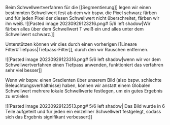 Beim Schwellwertverfahren für die [[Segmentierung]] legen wir einen bestimmten Schwellwert fest ab dem wir bspw. die Pixel schwarz färben und für jeden Pixel der diesen Schwellwert nicht überschreitet, färben wir ihn weiß.
![[Pasted image 20230929123216.png# 5/6 left shadow|Wir färben alles über dem Schwellwert T weiß ein und alles unter dem Schwellwert schwarz.]]

Unterstützen können wir dies durch einen vorherigen [[Lineare Filter#Tiefpass|Tiefpass-Filter]], durch den wir Rauschen entfernen.

![[Pasted image 20230929123316.png# 5/6 left shadow|wenn wir vor dem Schwellwertverfahren einen Tiefpass anwenden, funktioniert das verfahren sehr viel besser]]

Wenn wir bspw. einen Gradienten über unserem Bild (also bspw. schlechte Beleuchtungsverhältnisse) haben, können wir anstatt einem Globalen Schwellwert mehrere lokale Schwellwerte festlegen, um ein gutes Ergebnis zu erzielen

![[Pasted image 20230929123513.png# 5/6 left shadow| Das Bild wurde in 6 Teile aufgeteilt und für jeden ein einzellner Schwellwert festgelegt, sodass sich das Ergebnis signifikant verbessert]]

